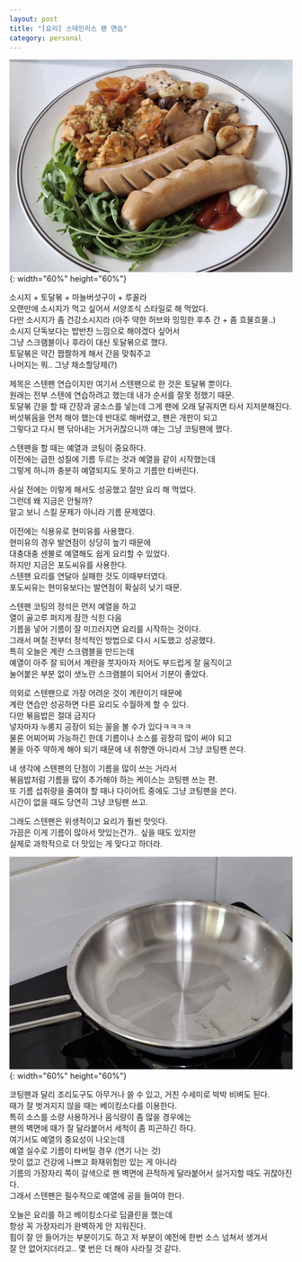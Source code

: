 ```yaml
---
layout: post
title: "[요리] 스테인리스 팬 연습"
category: personal
---
```

![sausage.jpg](/assets/img/sausage.jpg){: width="60%" height="60%"}

소시지 + 토달볶 + 마늘버섯구이 + 루꼴라\
오랜만에 소시지가 먹고 싶어서 서양조식 스타일로 해 먹었다.\
다만 소시지가 좀 건강소시지라 (아주 약한 허브와 밍밍한 후추 간 + 좀 흐물흐물..)\
소시지 단독보다는 밥반찬 느낌으로 해야겠다 싶어서\
그냥 스크램블이나 후라이 대신 토달볶으로 했다.\
토달볶은 약간 짭짤하게 해서 간을 맞춰주고\
나머지는 뭐.. 그냥 채소할당제(?)

제목은 스텐팬 연습이지만 여기서 스텐팬으로 한 것은 토달볶 뿐이다.\
원래는 전부 스텐에 연습하려고 했는데 내가 순서를 잘못 정했기 때문.\
토달볶 간을 할 때 간장과 굴소스를 넣는데 그게 팬에 오래 달궈지면 타서 지저분해진다.\
버섯볶음을 먼저 해야 했는데 반대로 해버렸고, 팬은 개판이 되고\
그렇다고 다시 팬 닦아내는 거거귀찮으니까 얘는 그냥 코팅팬에 했다.

스텐팬을 할 때는 예열과 코팅이 중요하다.\
이전에는 급한 성질에 기름 두르는 것과 예열을 같이 시작했는데\
그렇게 하니까 충분히 예열되지도 못하고 기름만 타버린다.

사실 전에는 이렇게 해서도 성공했고 잘만 요리 해 먹었다.\
그런데 왜 지금은 안될까?\
알고 보니 스킬 문제가 아니라 기름 문제였다.

이전에는 식용유로 현미유를 사용했다.\
현미유의 경우 발연점이 상당히 높기 때문에\
대충대충 센불로 예열해도 쉽게 요리할 수 있었다.\
하지만 지금은 포도씨유를 사용한다.\
스텐팬 요리를 연달아 실패한 것도 이때부터였다.\
포도씨유는 현미유보다는 발연점이 확실히 낮기 때문.

스텐팬 코팅의 정석은 먼저 예열을 하고\
열이 골고루 퍼지게 잠깐 식힌 다음\
기름을 넣어 기름이 잘 미끄러지면 요리를 시작하는 것이다.\
그래서 며칠 전부터 정석적인 방법으로 다시 시도했고 성공했다.\
특히 오늘은 계란 스크램블을 만드는데\
예열이 아주 잘 되어서 계란을 붓자마자 저어도 부드럽게 잘 움직이고\
눌어붙은 부분 없이 샛노란 스크램블이 되어서 기분이 좋았다.

의외로 스텐팬으로 가장 어려운 것이 계란이기 때문에\
계란 연습만 성공하면 다른 요리도 수월하게 할 수 있다.\
다만 볶음밥은 절대 금지다\
넣자마자 누룽지 공장이 되는 꼴을 볼 수가 있다ㅋㅋㅋㅋ\
물론 어찌어찌 가능하긴 한데 기름이나 소스를 굉장히 많이 써야 되고\
불을 아주 약하게 해야 되기 때문에 내 취향엔 아니라서 그냥 코팅팬 쓴다.

내 생각에 스텐팬의 단점이 기름을 많이 쓰는 거라서\
볶음밥처럼 기름을 많이 추가해야 하는 케이스는 코팅팬 쓰는 편.\
또 기름 섭취량을 줄여야 할 때나 다이어트 중에도 그냥 코팅팬을 쓴다.\
시간이 없을 때도 당연히 그냥 코팅팬 쓰고.

그래도 스텐팬은 위생적이고 요리가 훨씬 맛잇다.\
가끔은 이게 기름이 많아서 맛있는건가.. 싶을 때도 있지만\
실제로 과학적으로 더 맛있는 게 맞다고 하더라.

![pan.jpg](/assets/img/pan.jpg){: width="60%" height="60%"}

코팅팬과 달리 조리도구도 아무거나 쓸 수 있고, 거친 수세미로 박박 비벼도 된다.\
때가 잘 벗겨지지 않을 때는 베이킹소다를 이용한다.\
특히 소스를 소량 사용하거나 음식량이 좀 많을 경우에는\
팬의 벽면에 때가 잘 달라붙어서 세척이 좀 피곤하긴 하다.\
여기서도 예열의 중요성이 나오는데\
예열 실수로 기름이 타버릴 경우 (연기 나는 것)\
맛이 없고 건강에 나쁘고 화재위험만 있는 게 아니라\
기름의 가장자리 쪽이 갈색으로 팬 벽면에 끈적하게 달라붙어서 설거지할 때도 귀찮아진다.\
그래서 스텐팬은 필수적으로 예열에 공을 들여야 한다.

오늘은 요리를 하고 베이킹소다로 딥클린을 했는데\
항상 꼭 가장자리가 완벽하게 안 지워진다.\
힘이 잘 안 들어가는 부분이기도 하고 저 부분이 예전에 한번 소스 넘쳐서 생겨서\
잘 안 없어지더라고.. 몇 번은 더 해야 사라질 것 같다.